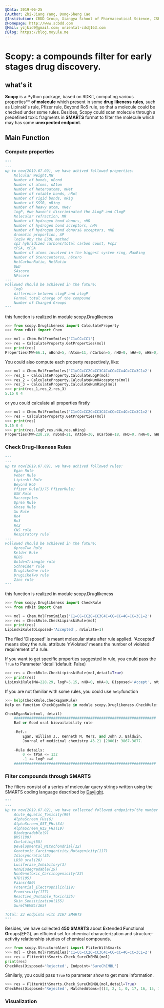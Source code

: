 ```yaml
---
@Data: 2019-06-25
@Author: Zhi-Jiang Yang, Dong-Sheng Cao
@Institution: CBDD Group, Xiangya School of Pharmaceutical Science, CSU, China，
@Homepage: http://www.scbdd.com
@Mail: yzjkid9@gmail.com; oriental-cds@163.com
@Blog: https://blog.moyule.me
---
```


# Scopy: a compounds filter for early stages drug discovery.

## what's it

**Scopy** is a Python package, based on RDKit, computing various properties** **of molecule** which present in some **drug likeness rules**, such as Lipinski's rule, Pfizer rule, Beyond Ro5 rule, so that a molecule could be checked under some rules. Besides, Scopy could scan molecule through a predefined toxic fragments in **SMARTS** format to filter the molecule which may has some **unexpected endpoint**.

## Main Function

### Compute properties

```python
"""
---
up to now(2019.07.09), we have achived followed properties:
    Molcular Weight,MW
    Number of bonds, nBond
    Number of atoms, nAtom
    Number of heteroatoms, nHet
    Number of rotable bonds, nRot
    Number of rigid bonds, nRig
    Number of SSSR, nRing
    Number of heavy atom, nHev
    logP, #we haven't discriminated the AlogP and ClogP
    Molecular refraction, MR
    Number of hydrogen bond donors, nHD
    Number of hydrogen bond acceptors, nHA
    Number of hydrogen bond donors& acceptors, nHB
    Aromatic proportion, AP
    logSw #by the ESOL method
    sp3 hybridized carbons/total carbon count, Fsp3
    tPSA, tPSA
    Number of atoms involved in the biggest system ring, MaxRing
    Number of Sterocenterss, nStero
    HetCarbonRatio, HetRatio
    QED
    SAscore
    NPscore
---
Followed should be achieved in the future:
    logD
    difference between clogP and alogP
    Formal total charge of the compound
    Number of Charged Groups
"""
```
this function is realized in module scopy.Druglikeness

```python
>>> from scopy.Druglikeness import CalculateProperty
>>> from rdkit import Chem
```

```python
>>> mol = Chem.MolFromSmiles('C1=CC=CC1')
>>> res = CalculateProperty.GetProperties(mol)
>>> print(res)
Properties(MW=66.1, nBond=5, nAtom=11, nCarbon=5, nHD=0, nHA=0, nHB=0, nHet=0, nStero=0, nHev=5, nRot=0, nRig=5, nRing=1, logP=1.5, logSw=-1.21, MR=22.9, tPSA=0.0, AP=0.0, HetRatio=0.0, Fsp3=0.2, MaxRing=5, QED=0.4, SAscore=3.31, NPscore=2.16)
```

You could also compute each property respectively, like:

```python
>>> mol = Chem.MolFromSmiles('C1=CC=CC2C=CC3C4C=CC=CC=4C=CC=3C1=2')
>>> res_1 = CalculateProperty.CalculateLogP(mol)
>>> res_2 = CalculateProperty.CalculateNumHAcceptors(mol)
>>> res_3 = CalculateProperty.CalculateNumRing(mol)
>>> print(res_1,res_2,res_3)
5.15 0 4
```

or you could calculate all properties firstly

```python
>>> mol = Chem.MolFromSmiles('C1=CC=CC2C=CC3C4C=CC=CC=4C=CC=3C1=2')
>>> res = CalculateProperty.GetProperties(mol)
>>> print(res)
5.15 0 4
>>> print(res.logP,res.nHA,res.nRing)
Properties(MW=228.29, nBond=21, nAtom=30, nCarbon=18, nHD=0, nHA=0, nHB=0, nHet=0, nStero=0, nHev=18, nRot=0, nRig=21, nRing=4, logP=5.15, logSw=-5.28, MR=78.96, tPSA=0.0, AP=1.0, HetRatio=0.0, Fsp3=0.0, MaxRing=18, QED=0.37, SAscore=1.35, NPscore=-0.14)
```

### Check Drug-likeness Rules

```python
"""
---
up to now(2019.07.09), we have achived followed rules:
    Egan Rule
    Veber Rule
    Lipinski Rule
    Beyond Ro5
    Pfizer Rule(3/75 PfizerRule)
    GSK Rule
    Macrocycles
    Oprea Rule
    Ghose Rule
   	Xu Rule
    Ro4
    Ro3
    Ro2
    CNS rule
    Respiratory rule`
---
Followed should be achieved in the future:
    OpreaTwo Rule
    Kelder Rule
    REOS
    GoldenTriangle rule
    Schneider rule
    DrugLikeOne rule
    DrugLikeTwo rule
    Zinc rule
"""
```

this function is realized in module scopy.Druglikeness

```python
>>> from scopy.Druglikeness import CheckRule
>>> from rdkit import Chem

>>> mol = Chem.MolFromSmiles('C1=CC=CC2C=CC3C4C=CC=CC=4C=CC=3C1=2')
>>> res = CheckRule.CheckLipinskiRule(mol)
>>> print(res)
LipinskiRule(Disposed='Accepted', nViolate=1)
```

The filed 'Disposed' is meant molecular state after rule applied. 'Accepted' means obey the rule. attribute 'nViolated' means the number of violated requirement of a rule.

If you want to get specific properties suggested in rule, you could pass the <code>True</code>  to Parameter 'detail'(default: False)

```python
>>> res = CheckRule.CheckLipinskiRule(mol,detail=True)
>>> print(res)
LipinskiRule(MW=228.29, logP=5.15, nHD=0, nHA=0, Disposed='Accept', nViolated=1)
```

If you are  not familiar with some rules, you could use <code>help</code>function

```python
>>> help(CheckRule.CheckEganRule)
Help on function CheckEganRule in module scopy.Druglikeness.CheckRule:

CheckEganRule(mol, detail)
    #################################################################
    Bad or Good oral biovailability rule
    
    -Ref.:
        Egan, William J., Kenneth M. Merz, and John J. Baldwin. 
        Journal of medicinal chemistry 43.21 (2000): 3867-3877.
        
    -Rule details:
        0 <= tPSA <= 132
        -1 <= logP <=6
    #################################################################
```

### Filter compounds through SMARTS

The filters consist of a series of molecular query strings written using the SMARTS coding language described by [Daylight](https://www.daylight.com/). 

```python
"""
---
Up to now(2019.07.02), we have collected followed endpoints(the number of SMARTS):
	Acute_Aquatic_Toxicity(99)
	AlphaScreen_FHs(6)
	AlphaScreen_GST_FHs(34)
	AlphaScreen_HIS_FHs(19)
	Biodegradable(9)
	BMS(180)
	Chelating(55)
	Developmental_Mitochondrial(12)
	Genotoxic_Carcinogenicity_Mutagenicity(117)
	Idiosyncratic(35)
	LD50_oral(20)
	Luciferase_Inhibitory(3)
	NonBiodegradable(19)
	NonGenotoxic_Carcinogenicity(23)
	NTD(105)
	Pains(480)
	Potential_Electrophilic(119)
	Promiscuity(177)
	Reactive_Unstable_Toxic(335)
	Skin_Sensitization(155)
	SureChEMBL(165)
---	
Total: 23 endpints with 2167 SMARTS
"""
```

Besides, we have collected **450 SMARTS** about **E**xtended **F**unctional **G**roups(EFG), an efficient set
for chemical characterization and structure-activity relationship studies of chemical compounds.

```python
>>> from scopy.StructureAlert import FliterWithSmarts
>>> mol = Chem.MolFromSmiles('C1=CC=CC2C=CC3C4C=CC=CC=4C=CC=3C1=2')
>>> res = FliterWithSmarts.Check_SureChEMBL(mol)
print(res)
CheckRes(Disposed='Rejected', Endpoint='SureChEMBL')
```

Similarly, you could pass <code>True</code> to parameter show to get more information.

```python
>>> res = FliterWithSmarts.Check_SureChEMBL(mol,detail=True)
CheckRes(Disposed='Rejected', MatchedAtoms=[((3, 2, 1, 0, 17, 16, 15, 14, 13, 8, 7, 6, 5, 4), (12, 11, 10, 9, 8, 7, 6, 5, 4, 17, 16, 15, 14, 13))], MatchedNames=['Polynuclear_Aromatic_2'], Endpoint='SureChEMBL')
```

### Visualization

